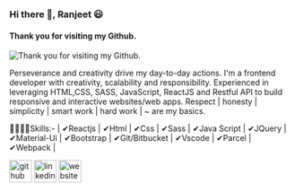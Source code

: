 ### Hi there 👋, Ranjeet 😃
#### Thank you for visiting my Github.
![Thank you for visiting my Github.](https://media-exp1.licdn.com/dms/image/C4D16AQFViCx4692Fxw/profile-displaybackgroundimage-shrink_200_800/0/1645269911873?e=2147483647&v=beta&t=SaF7Siy3Tx73_i_ZG_18-tKpLUwPUIb7Wp2seSgL-W0)

Perseverance and creativity drive my day-to-day actions. I'm a frontend developer with creativity, scalability and responsibility. Experienced in leveraging HTML,CSS, SASS, JavaScript, ReactJS and Restful API to build responsive and interactive websites/web apps. Respect | honesty | simplicity | smart work | hard work | ~ are my basics.

📣📢🧬🧬Skills:-  | ✔Reactjs | ✔Html | ✔Css | ✔Sass | ✔Java Script | ✔JQuery | ✔Material-Ui | ✔Bootstrap | ✔Git/Bitbucket | ✔Vscode | ✔Parcel | ✔Webpack |



[<img src='https://cdn.jsdelivr.net/npm/simple-icons@3.0.1/icons/github.svg' alt='github' height='40'>](https://github.com/Ranjeet2311)  [<img src='https://cdn.jsdelivr.net/npm/simple-icons@3.0.1/icons/linkedin.svg' alt='linkedin' height='40'>](https://www.linkedin.com/in/https://www.linkedin.com/in/ranjeet-kumar-23n19//)  [<img src='https://cdn.jsdelivr.net/npm/simple-icons@3.0.1/icons/icloud.svg' alt='website' height='40'>](https://ranjeet2311.github.io/upgraded/)  

